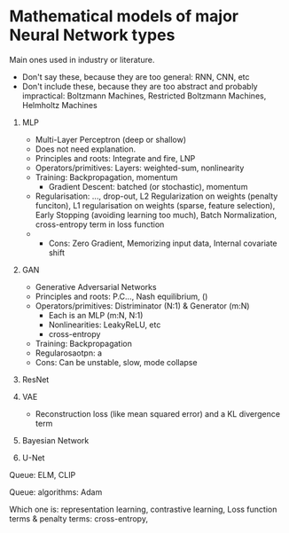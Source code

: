 # Mathematical models of major Neural Network types

Main ones used in industry or literature.

* Don't say these, because they are too general: RNN, CNN, etc
* Don't include these, because they are too abstract and probably impractical: Boltzmann Machines, Restricted Boltzmann Machines, Helmholtz Machines

1. MLP
   * Multi-Layer Perceptron (deep or shallow)
   * Does not need explanation.
   * Principles and roots: Integrate and fire, LNP
   * Operators/primitives: Layers: weighted-sum, nonlinearity
   * Training: Backpropagation, momentum
      * Gradient Descent: batched (or stochastic), momentum
   * Regularisation: ..., drop-out, L2 Regularization on weights (penalty funciton), L1 regularisation on weights (sparse, feature selection), Early Stopping (avoiding learning too much), Batch Normalization, cross-entropy term in loss function
   * * Cons: Zero Gradient, Memorizing input data, Internal covariate shift
2. GAN
   * Generative Adversarial Networks
   * Principles and roots: P.C..., Nash equilibrium, ()
   * Operators/primitives: Distriminator (N:1) & Generator (m:N)
      * Each is an MLP (m:N, N:1)
      * Nonlinearities: LeakyReLU, etc
      * cross-entropy
   * Training: Backpropagation
   * Regularosaotpn: a
   * Cons: Can be unstable, slow, mode collapse
3. ResNet

4. VAE
   * Reconstruction loss (like mean squared error) and a KL divergence term
5. Bayesian Network

6. U-Net

Queue: ELM, CLIP

Queue: algorithms: Adam

Which one is: representation learning, contrastive learning, 
Loss function terms & penalty terms: cross-entropy,
